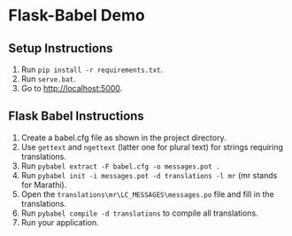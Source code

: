 # Flask-Babel Demo

## Setup Instructions
1. Run `pip install -r requirements.txt`.
2. Run `serve.bat`.
3. Go to <http://localhost:5000>.

## Flask Babel Instructions
1. Create a babel.cfg file as shown in the project directory.
2. Use `gettext` and `ngettext` (latter one for plural text) for strings requiring translations.
3. Run `pybabel extract -F babel.cfg -o messages.pot .`
4. Run `pybabel init -i messages.pot -d translations -l mr` (mr stands for Marathi).
5. Open the `translations\mr\LC_MESSAGES\messages.po` file and fill in the translations.
6. Run `pybabel compile -d translations` to compile all translations.
7. Run your application.
